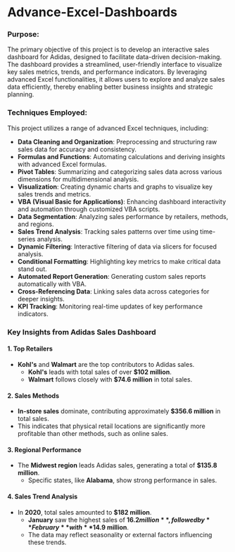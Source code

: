 # Advance-Excel-Dashboards


### Purpose:
The primary objective of this project is to develop an interactive sales dashboard for Adidas, designed to facilitate data-driven decision-making. The dashboard provides a streamlined, user-friendly interface to visualize key sales metrics, trends, and performance indicators. By leveraging advanced Excel functionalities, it allows users to explore and analyze sales data efficiently, thereby enabling better business insights and strategic planning.

### Techniques Employed:
This project utilizes a range of advanced Excel techniques, including:

- **Data Cleaning and Organization**: Preprocessing and structuring raw sales data for accuracy and consistency.
- **Formulas and Functions**: Automating calculations and deriving insights with advanced Excel formulas.
- **Pivot Tables**: Summarizing and categorizing sales data across various dimensions for multidimensional analysis.
- **Visualization**: Creating dynamic charts and graphs to visualize key sales trends and metrics.
- **VBA (Visual Basic for Applications)**: Enhancing dashboard interactivity and automation through customized VBA scripts.
- **Data Segmentation**: Analyzing sales performance by retailers, methods, and regions.
- **Sales Trend Analysis**: Tracking sales patterns over time using time-series analysis.
- **Dynamic Filtering**: Interactive filtering of data via slicers for focused analysis.
- **Conditional Formatting**: Highlighting key metrics to make critical data stand out.
- **Automated Report Generation**: Generating custom sales reports automatically with VBA.
- **Cross-Referencing Data**: Linking sales data across categories for deeper insights.
- **KPI Tracking**: Monitoring real-time updates of key performance indicators.

### Key Insights from Adidas Sales Dashboard

#### 1. Top Retailers
- **Kohl's** and **Walmart** are the top contributors to Adidas sales.
  - **Kohl's** leads with total sales of over **$102 million**.
  - **Walmart** follows closely with **$74.6 million** in total sales.

#### 2. Sales Methods
- **In-store sales** dominate, contributing approximately **$356.6 million** in total sales.
- This indicates that physical retail locations are significantly more profitable than other methods, such as online sales.

#### 3. Regional Performance
- The **Midwest region** leads Adidas sales, generating a total of **$135.8 million**.
  - Specific states, like **Alabama**, show strong performance in sales.
  
#### 4. Sales Trend Analysis
- In **2020**, total sales amounted to **$182 million**.
  - **January** saw the highest sales of **$16.2 million**, followed by **February** with **$14.9 million**.
  - The data may reflect seasonality or external factors influencing these trends.
